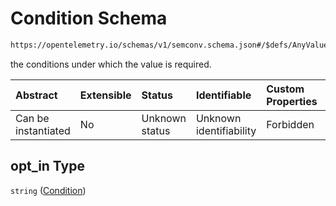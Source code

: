 # Condition Schema

```txt
https://opentelemetry.io/schemas/v1/semconv.schema.json#/$defs/AnyValueSemanticConvention/properties/requirement_level/oneOf/3/oneOf/1/properties/opt_in
```

the conditions under which the value is required.

| Abstract            | Extensible | Status         | Identifiable            | Custom Properties | Additional Properties | Access Restrictions | Defined In                                                                           |
| :------------------ | :--------- | :------------- | :---------------------- | :---------------- | :-------------------- | :------------------ | :----------------------------------------------------------------------------------- |
| Can be instantiated | No         | Unknown status | Unknown identifiability | Forbidden         | Allowed               | none                | [semconv.schema.json\*](../../../schemas/semconv.schema.json "open original schema") |

## opt\_in Type

`string` ([Condition](../any/semconv-opentelemetry-semantic-convention-schema-definitions-any-value-properties-requirement-level-oneof-opt-in-oneof-opt-in-with-note-properties-condition.md))
